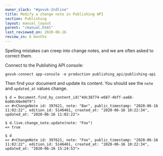 ```yaml
---
owner_slack: "#govuk-2ndline"
title: Modify a change note in Publishing API
section: Publishing
layout: manual_layout
parent: "/manual.html"
last_reviewed_on: 2020-06-16
review_in: 6 months
---
```


Spelling mistakes can creep into change notes, and we are often asked
to correct them.

Connect to the Publishing API console:

```
govuk-connect app-console -e production publishing_api/publishing-api
```

Then find your document and update its content. You should see the
`note` and `updated_at` values change.

```
$ d = Document.find_by_content_id("4dc38774-e687-4bff-aa68-6e08c66e98f9")
=> #<ChangeNote id: 397621, note: "Bar", public_timestamp: "2020-06-16 11:02:22", edition_id: 5146461, created_at: "2020-06-16 10:22:34", updated_at: "2020-06-16 11:02:22">

$ d.live.change_note.update(note: "Foo")
=> true

$ d
=> #<ChangeNote id: 397621, note: "Foo", public_timestamp: "2020-06-16 11:02:22", edition_id: 5146461, created_at: "2020-06-16 10:22:34", updated_at: "2020-06-16 15:24:53">
```
